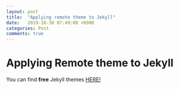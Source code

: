 ```yaml
---
layout: post
title:  "Applying remote theme to Jekyll"
date:   2019-10-30 07:49:00 +0900
categories: Post
comments: true
---
```


# Applying Remote theme to Jekyll

You can find <b>free</b> Jekyll themes [HERE!](https://jekyllthemes.io/free)

